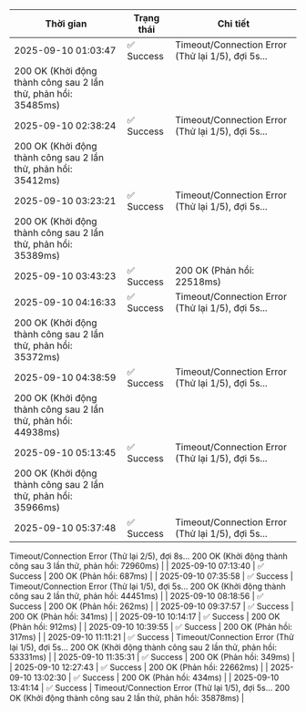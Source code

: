 | Thời gian | Trạng thái | Chi tiết |
|---|---|---|
| 2025-09-10 01:03:47 | ✅ Success | Timeout/Connection Error (Thử lại 1/5), đợi 5s...
200 OK (Khởi động thành công sau 2 lần thử, phản hồi: 35485ms) |
| 2025-09-10 02:38:24 | ✅ Success | Timeout/Connection Error (Thử lại 1/5), đợi 5s...
200 OK (Khởi động thành công sau 2 lần thử, phản hồi: 35412ms) |
| 2025-09-10 03:23:21 | ✅ Success | Timeout/Connection Error (Thử lại 1/5), đợi 5s...
200 OK (Khởi động thành công sau 2 lần thử, phản hồi: 35389ms) |
| 2025-09-10 03:43:23 | ✅ Success | 200 OK (Phản hồi: 22518ms) |
| 2025-09-10 04:16:33 | ✅ Success | Timeout/Connection Error (Thử lại 1/5), đợi 5s...
200 OK (Khởi động thành công sau 2 lần thử, phản hồi: 35372ms) |
| 2025-09-10 04:38:59 | ✅ Success | Timeout/Connection Error (Thử lại 1/5), đợi 5s...
200 OK (Khởi động thành công sau 2 lần thử, phản hồi: 44938ms) |
| 2025-09-10 05:13:45 | ✅ Success | Timeout/Connection Error (Thử lại 1/5), đợi 5s...
200 OK (Khởi động thành công sau 2 lần thử, phản hồi: 35966ms) |
| 2025-09-10 05:37:48 | ✅ Success | Timeout/Connection Error (Thử lại 1/5), đợi 5s...
Timeout/Connection Error (Thử lại 2/5), đợi 8s...
200 OK (Khởi động thành công sau 3 lần thử, phản hồi: 72960ms) |
| 2025-09-10 07:13:40 | ✅ Success | 200 OK (Phản hồi: 687ms) |
| 2025-09-10 07:35:58 | ✅ Success | Timeout/Connection Error (Thử lại 1/5), đợi 5s...
200 OK (Khởi động thành công sau 2 lần thử, phản hồi: 44451ms) |
| 2025-09-10 08:18:56 | ✅ Success | 200 OK (Phản hồi: 262ms) |
| 2025-09-10 09:37:57 | ✅ Success | 200 OK (Phản hồi: 341ms) |
| 2025-09-10 10:14:17 | ✅ Success | 200 OK (Phản hồi: 912ms) |
| 2025-09-10 10:39:55 | ✅ Success | 200 OK (Phản hồi: 317ms) |
| 2025-09-10 11:11:21 | ✅ Success | Timeout/Connection Error (Thử lại 1/5), đợi 5s...
200 OK (Khởi động thành công sau 2 lần thử, phản hồi: 53331ms) |
| 2025-09-10 11:35:31 | ✅ Success | 200 OK (Phản hồi: 349ms) |
| 2025-09-10 12:27:43 | ✅ Success | 200 OK (Phản hồi: 22662ms) |
| 2025-09-10 13:02:30 | ✅ Success | 200 OK (Phản hồi: 434ms) |
| 2025-09-10 13:41:14 | ✅ Success | Timeout/Connection Error (Thử lại 1/5), đợi 5s...
200 OK (Khởi động thành công sau 2 lần thử, phản hồi: 35878ms) |
